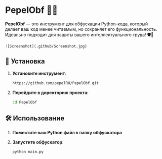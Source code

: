 # PepelObf 🐍✨

**PepelObf** — это инструмент для обфускации Python-кода, который делает ваш код менее читаемым, но сохраняет его функциональность. Идеально подходит для защиты вашего интеллектуального труда! 🛡️🔐

    ![Screenshot](.github/Screenshot.jpg)
    
## 🚀 Установка


1. **Установите инструмент**:
   ```bash
   https://github.com/pepelRU/PepelObf.git
   ```
2. **Перейдите в директорию проекта**:
   ```bash
   cd PepelObf
   ```

## 🛠️ Использование

1. **Поместите ваш Python файл в папку обфускатора**

2. **Запустите обфускатор**:
   ```bash
   python main.py
   ```